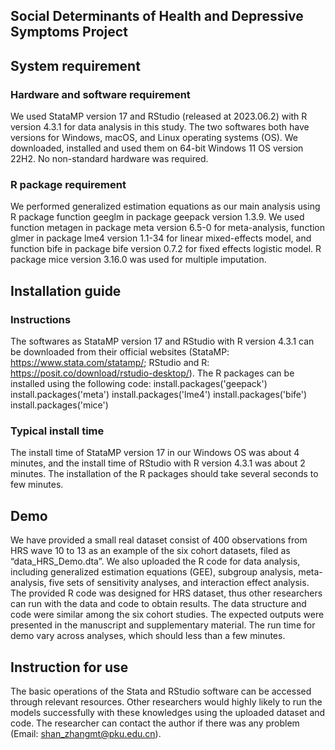 ## Social Determinants of Health and Depressive Symptoms Project 

## System requirement 
### Hardware and software requirement
We used StataMP version 17 and RStudio (released at 2023.06.2) with R version 4.3.1 for data analysis in this study. The two softwares both have versions for Windows, macOS, and Linux operating systems (OS). We downloaded, installed and used them on 64-bit Windows 11 OS version 22H2. No non-standard hardware was required.
### R package requirement
We performed generalized estimation equations as our main analysis using R package function geeglm in package geepack version 1.3.9. We used function metagen in package meta version 6.5-0 for meta-analysis, function glmer in package lme4 version 1.1-34 for linear mixed-effects model, and function bife in package bife version 0.7.2 for fixed effects logistic model. R package mice version 3.16.0 was used for multiple imputation.

## Installation guide
### Instructions
The softwares as StataMP version 17 and RStudio with R version 4.3.1 can be downloaded from their official websites (StataMP: https://www.stata.com/statamp/; RStudio and R: https://posit.co/download/rstudio-desktop/). The R packages can be installed using the following code:
install.packages('geepack')
install.packages('meta')
install.packages('lme4')
install.packages('bife')
install.packages('mice')
### Typical install time
The install time of StataMP version 17 in our Windows OS was about 4 minutes, and the install time of RStudio with R version 4.3.1 was about 2 minutes. The installation of the R packages should take several seconds to few minutes.

## Demo
We have provided a small real dataset consist of 400 observations from HRS wave 10 to 13 as an example of the six cohort datasets, filed as “data_HRS_Demo.dta”. We also uploaded the R code for data analysis, including generalized estimation equations (GEE), subgroup analysis, meta-analysis, five sets of sensitivity analyses, and interaction effect analysis. The provided R code was designed for HRS dataset, thus other researchers can run with the data and code to obtain results. The data structure and code were similar among the six cohort studies. The expected outputs were presented in the manuscript and supplementary material. The run time for demo vary across analyses, which should less than a few minutes.

## Instruction for use
The basic operations of the Stata and RStudio software can be accessed through relevant resources. Other researchers would highly likely to run the models successfully with these knowledges using the uploaded dataset and code. The researcher can contact the author if there was any problem (Email: shan_zhangmt@pku.edu.cn).


